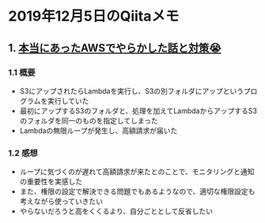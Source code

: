 # 2019年12月5日のQiitaメモ

## 1. [本当にあったAWSでやらかした話と対策😭](https://qiita.com/kaito_suzuki/items/70a320efcc6a050be3d9)

### 1.1 概要

- S3にアップされたらLambdaを実行し、S3の別フォルダにアップというプログラムを実行していた
- 最初にアップするS3のフォルダと、処理を加えてLambdaからアップするS3のフォルダを同一のものを指定してしまった
- Lambdaの無限ループが発生し、高額請求が届いた

### 1.2 感想

- ループに気づくのが遅れて高額請求が来たとのことで、モニタリングと通知の重要性を実感した
- また、権限の設定で解決できる問題でもあるようなので、適切な権限設定も考えながら使っていきたい
- やらないだろうと高をくくるより、自分ごととして反省したい
